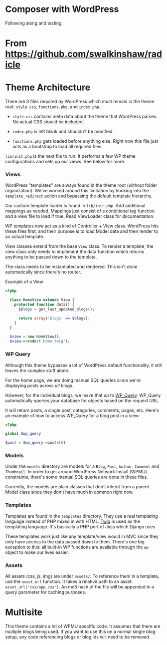 # Composer with WordPress

Following along and testing.

# From https://github.com/swalkinshaw/radicle

# Theme Architecture

There are 3 files required by WordPress which must remain in the theme root: `style.css`, `functions.php`, and `index.php`.

* `style.css` contains meta data about the theme that WordPress parses. No actual CSS should be included.

* `index.php` is left blank and shouldn't be modified.

* `functions.php` gets loaded before anything else. Right now this file just acts as a bootstrap to load all required files.

`lib/init.php` is the next file to run. It performs a few WP theme configurations and sets up our views. See below for more.

### Views

WordPress "templates" are always found in the theme root (without folder organization). We've worked around this limitation by hooking into the `template_redirect` action and bypassing the default template hierarchy.

Our custom template loader is found in `lib/init.php`. Add additional mappings as needed. Mappings just consist of a conditional tag function and a view file to load if true. Read ViewLoader class for documentation.

WP templates now act as a kind of Controller + View class. WordPress hits these files first, and their purpose is to load Model data and then render to an actual template.

View classes extend from the base `View` class. To render a template, the view class only needs to implement the data function which returns anything to be passed down to the template.

The class needs to be instantiated and rendered. This isn't done automatically since there's no router.

Example of a View

```php
<?php

  class HomeView extends View {
    protected function data() {
      $blogs = get_last_updated_blogs();

      return array('blogs' => $blogs);
    }
  }

  $view = new HomeView();
  $view->render('home.twig');
```

### WP Query

Although this theme bypasses a lot of WordPress default functionality, it still leaves the complex stuff alone.

For the home page, we are doing manual SQL queries since we're displaying posts across _all_ blogs.

However, for the individual blogs, we leave that up to [WP_Query](http://codex.wordpress.org/Class_Reference/WP_Query). WP_Query automatically queries your database for objects based on the request URL.

It will return posts, a single post, categories, comments, pages, etc. Here's an example of how to access WP_Query for a blog post in a view:

```php
<?php

global $wp_query

$post = $wp_query->posts[0]
```

### Models

Under the `models` directory are models for a `Blog`, `Post`, `Author`, `Comment` and `Thumbnail`. In order to get around WordPress Network Install (WPMU) constraints, there's some manual SQL queries are done in these files.

Currently, the models are plain classes that don't inherit from a parent Model class since they don't have much in common right now.

### Templates

Templates are found in the `templates` directory. They use a real templating language instead of PHP mixed in with HTML. [Twig](http://twig.sensiolabs.org/) is used as the templating language. It's basically a PHP port of Jinja which Django uses.

These templates work just like any template/view would in MVC since they only have access to the data passed down to them. There's one big exception to this: all built-in WP functions are available through the `wp` object to make our lives easier.

### Assets

All assets (css, js, img) are under `assets/`. To reference them in a template, use the `asset_url` function. It takes a relative path to an asset: `asset_url('css/app.css')`. An md5 hash of the file will be appended in a query parameter for caching purposes.

# Multisite

This theme contains a lot of WPMU specific code. It assumes that there are multiple blogs being used. If you want to use this on a normal single blog setup, any code referencing blogs or blog ids will need to be removed.
